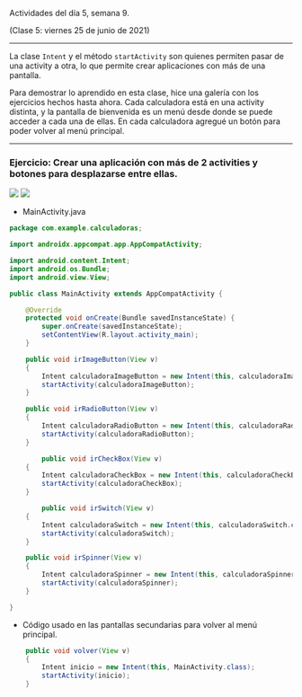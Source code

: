 Actividades del día 5, semana 9.

(Clase 5: viernes 25 de junio de 2021)

---

La clase `Intent` y el método `startActivity` son quienes permiten pasar de una activity a otra, lo que permite crear aplicaciones con más de una pantalla.

Para demostrar lo aprendido en esta clase, hice una galería con los ejercicios hechos hasta ahora. Cada calculadora está en una activity distinta, y la pantalla de bienvenida es un menú desde donde se puede acceder a cada una de ellas. En cada calculadora agregué un botón para poder volver al menú principal.

---

### Ejercicio: Crear una aplicación con más de 2 activities y botones para desplazarse entre ellas.

![](Documentación/Calculadoras_1.jpg)
![](Documentación/Calculadoras_2.jpg)

- MainActivity.java
```Java
package com.example.calculadoras;

import androidx.appcompat.app.AppCompatActivity;

import android.content.Intent;
import android.os.Bundle;
import android.view.View;

public class MainActivity extends AppCompatActivity {

    @Override
    protected void onCreate(Bundle savedInstanceState) {
        super.onCreate(savedInstanceState);
        setContentView(R.layout.activity_main);
    }

    public void irImageButton(View v)
    {
        Intent calculadoraImageButton = new Intent(this, calculadoraImageButton.class);
        startActivity(calculadoraImageButton);
    }

    public void irRadioButton(View v)
    {
        Intent calculadoraRadioButton = new Intent(this, calculadoraRadioButton.class);
        startActivity(calculadoraRadioButton);
    }

        public void irCheckBox(View v)
    {
        Intent calculadoraCheckBox = new Intent(this, calculadoraCheckBox.class);
        startActivity(calculadoraCheckBox);
    }

        public void irSwitch(View v)
    {
        Intent calculadoraSwitch = new Intent(this, calculadoraSwitch.class);
        startActivity(calculadoraSwitch);
    }

    public void irSpinner(View v)
    {
        Intent calculadoraSpinner = new Intent(this, calculadoraSpinner.class);
        startActivity(calculadoraSpinner);
    }

}
```
- Código usado en las pantallas secundarias para volver al menú principal.
```Java
    public void volver(View v)
    {
        Intent inicio = new Intent(this, MainActivity.class);
        startActivity(inicio);
    }
```